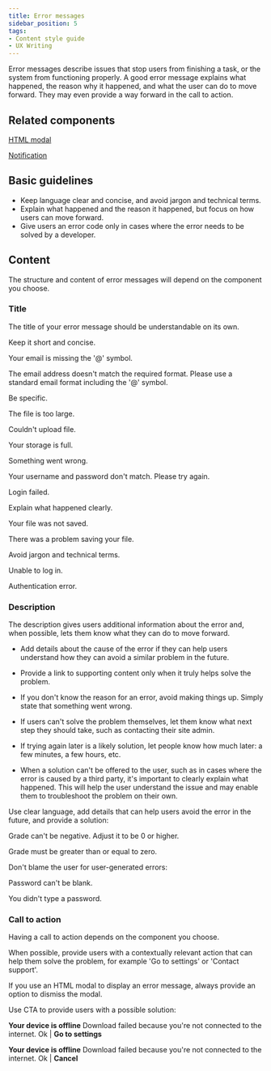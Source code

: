 ```yaml
---
title: Error messages
sidebar_position: 5
tags:
- Content style guide
- UX Writing
---
```


Error messages describe issues that stop users from finishing a task, or the system from functioning properly. A good error message explains what happened, the reason why it happened, and what the user can do to move forward. They may even provide a way forward in the call to action.

## Related components

[HTML modal](https://componentlibrary.moodle.com/admin/tool/componentlibrary/docspage.php/moodle/components/dom-modal/)

[Notification](https://componentlibrary.moodle.com/admin/tool/componentlibrary/docspage.php/moodle/components/notifications/)

## Basic guidelines

- Keep language clear and concise, and avoid jargon and technical terms.
- Explain what happened and the reason it happened, but focus on how users can move forward.
- Give users an error code only in cases where the error needs to be solved by a developer.

## Content

The structure and content of error messages will depend on the component you choose.

### Title

The title of your error message should be understandable on its own.

Keep it short and concise.

<ValidExample title="Do">

Your email is missing the '@' symbol.

</ValidExample>

<InvalidExample title="Don't">

The email address doesn't match the required format. Please use a standard email format including the '@' symbol.

</InvalidExample>

Be specific.

<ValidExample title="Do">

The file is too large.

</ValidExample>

<InvalidExample title="Don't">

Couldn't upload file.

</InvalidExample>

<ValidExample title="Do">

Your storage is full.

</ValidExample>

<InvalidExample title="Don't">

Something went wrong.

</InvalidExample>

<ValidExample title="Do">

Your username and password don't match. Please try again.

</ValidExample>

<InvalidExample title="Don't">

Login failed.

</InvalidExample>

Explain what happened clearly.

<ValidExample title="Do">

Your file was not saved.

</ValidExample>

<InvalidExample title="Don't">

There was a problem saving your file.

</InvalidExample>

Avoid jargon and technical terms.

<ValidExample title="Do">

Unable to log in.

</ValidExample>

<InvalidExample title="Don't">

Authentication error.

</InvalidExample>

### Description

The description gives users additional information about the error and, when possible, lets them know what they can do to move forward.

- Add details about the cause of the error if they can help users understand how they can avoid a similar problem in the future.

- Provide a link to supporting content only when it truly helps solve the problem.

- If you don't know the reason for an error, avoid making things up. Simply state that something went wrong.

- If users can't solve the problem themselves, let them know what next step they should take, such as contacting their site admin.

- If trying again later is a likely solution, let people know how much later: a few minutes, a few hours, etc.

- When a solution can't be offered to the user, such as in cases where the error is caused by a third party, it's important to clearly explain what happened. This will help the user understand the issue and may enable them to troubleshoot the problem on their own.

Use clear language, add details that can help users avoid the error in the future, and provide a solution:

<ValidExample title="Do">

Grade can't be negative. Adjust it to be 0 or higher.

</ValidExample>

<InvalidExample title="Don't">

Grade must be greater than or equal to zero.

</InvalidExample>

Don't blame the user for user-generated errors:

<ValidExample title="Do">

Password can't be blank.

</ValidExample>

<InvalidExample title="Don't">

You didn't type a password.

</InvalidExample>

### Call to action

Having a call to action depends on the component you choose.

When possible, provide users with a contextually relevant action that can help them solve the problem, for example 'Go to settings' or 'Contact support'.

If you use an HTML modal to display an error message, always provide an option to dismiss the modal.

Use CTA to provide users with a possible solution:

<ValidExample title="Do">

**Your device is offline**
Download failed because you're not connected to the internet.
Ok | **Go to settings**

</ValidExample>

<InvalidExample title="Don't">

**Your device is offline**
Download failed because you're not connected to the internet.
Ok | **Cancel**

</InvalidExample>

